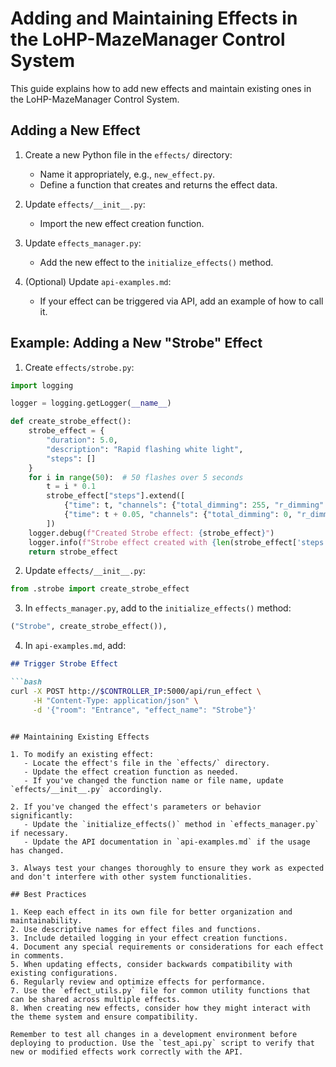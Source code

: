 # Adding and Maintaining Effects in the LoHP-MazeManager Control System

This guide explains how to add new effects and maintain existing ones in the LoHP-MazeManager Control System.

## Adding a New Effect

1. Create a new Python file in the `effects/` directory:
   - Name it appropriately, e.g., `new_effect.py`.
   - Define a function that creates and returns the effect data.

2. Update `effects/__init__.py`:
   - Import the new effect creation function.

3. Update `effects_manager.py`:
   - Add the new effect to the `initialize_effects()` method.

4. (Optional) Update `api-examples.md`:
   - If your effect can be triggered via API, add an example of how to call it.

## Example: Adding a New "Strobe" Effect

1. Create `effects/strobe.py`:

```python
import logging

logger = logging.getLogger(__name__)

def create_strobe_effect():
    strobe_effect = {
        "duration": 5.0,
        "description": "Rapid flashing white light",
        "steps": []
    }
    for i in range(50):  # 50 flashes over 5 seconds
        t = i * 0.1
        strobe_effect["steps"].extend([
            {"time": t, "channels": {"total_dimming": 255, "r_dimming": 255, "g_dimming": 255, "b_dimming": 255, "w_dimming": 255, "total_strobe": 0, "function_selection": 0, "function_speed": 0}},
            {"time": t + 0.05, "channels": {"total_dimming": 0, "r_dimming": 0, "g_dimming": 0, "b_dimming": 0, "w_dimming": 0, "total_strobe": 0, "function_selection": 0, "function_speed": 0}}
        ])
    logger.debug(f"Created Strobe effect: {strobe_effect}")
    logger.info(f"Strobe effect created with {len(strobe_effect['steps'])} steps over {strobe_effect['duration']} seconds")
    return strobe_effect
```

2. Update `effects/__init__.py`:

```python
from .strobe import create_strobe_effect
```

3. In `effects_manager.py`, add to the `initialize_effects()` method:

```python
("Strobe", create_strobe_effect()),
```

4. In `api-examples.md`, add:

```markdown
## Trigger Strobe Effect

```bash
curl -X POST http://$CONTROLLER_IP:5000/api/run_effect \
     -H "Content-Type: application/json" \
     -d '{"room": "Entrance", "effect_name": "Strobe"}'
```
```

## Maintaining Existing Effects

1. To modify an existing effect:
   - Locate the effect's file in the `effects/` directory.
   - Update the effect creation function as needed.
   - If you've changed the function name or file name, update `effects/__init__.py` accordingly.

2. If you've changed the effect's parameters or behavior significantly:
   - Update the `initialize_effects()` method in `effects_manager.py` if necessary.
   - Update the API documentation in `api-examples.md` if the usage has changed.

3. Always test your changes thoroughly to ensure they work as expected and don't interfere with other system functionalities.

## Best Practices

1. Keep each effect in its own file for better organization and maintainability.
2. Use descriptive names for effect files and functions.
3. Include detailed logging in your effect creation functions.
4. Document any special requirements or considerations for each effect in comments.
5. When updating effects, consider backwards compatibility with existing configurations.
6. Regularly review and optimize effects for performance.
7. Use the `effect_utils.py` file for common utility functions that can be shared across multiple effects.
8. When creating new effects, consider how they might interact with the theme system and ensure compatibility.

Remember to test all changes in a development environment before deploying to production. Use the `test_api.py` script to verify that new or modified effects work correctly with the API.
